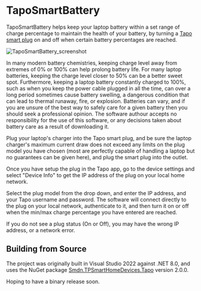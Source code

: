 # TapoSmartBattery

TapoSmartBattery helps keep your laptop battery within a set range of charge percentage to maintain the health of your battery, by turning a [Tapo smart plug](https://www.tapo.com/uk/product/smart-plug/) on and off when certain battery percentages are reached.

![TapoSmartBattery_screenshot](https://github.com/allthefurlongs/TapoSmartBattery/assets/20117345/6ec59115-c4f5-4f99-b3bd-64c63a41bfb6)

In many modern battery chemistries, keeping charge level away from extremes of 0% or 100% can help prolong battery life. For many laptop batteries, keeping the charge level closer to 50% can be a better sweet spot. Furthermore, keeping a laptop battery constantly charged to 100%, such as when you keep the power cable plugged in all the time, can over a long period sometimes cause battery swelling, a dangerous condition that can lead to thermal runaway, fire, or explosion. Batteries can vary, and if you are unsure of the best way to safely care for a given battery then you should seek a professional opinion. The software authour accepts no responsibility for the use of this software, or any decisions taken about battery care as a result of downloading it.

Plug your laptop's charger into the Tapo smart plug, and be sure the laptop charger's maximum current draw does not exceed any limits on the plug model you have chosen (most are perfectly capable of handling a laptop but no guarantees can be given here), and plug the smart plug into the outlet.

Once you have setup the plug in the Tapo app, go to the device settings and select "Device Info" to get the IP address of the plug on your local home network.

Select the plug model from the drop down, and enter the IP address, and your Tapo username and password. The software will connect directly to the plug on your local network, authenticate to it, and then turn it on or off  when the min/max charge percentage you have entered are reached.

If you do not see a plug status (On or Off), you may have the wrong IP address, or a network error.

## Building from Source

The project was originally built in Visual Studio 2022 against .NET 8.0, and uses the NuGet package [Smdn.TPSmartHomeDevices.Tapo](https://github.com/smdn/Smdn.TPSmartHomeDevices/) version 2.0.0.

Hoping to have a binary release soon.
